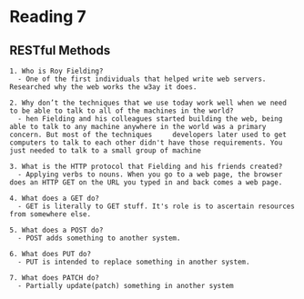 # Reading 7

## RESTful Methods

    1. Who is Roy Fielding?
      - One of the first individuals that helped write web servers. Researched why the web works the w3ay it does.

    2. Why don’t the techniques that we use today work well when we need to be able to talk to all of the machines in the world?
      - hen Fielding and his colleagues started building the web, being able to talk to any machine anywhere in the world was a primary concern. But most of the techniques     developers later used to get computers to talk to each other didn't have those requirements. You just needed to talk to a small group of machine

    3. What is the HTTP protocol that Fielding and his friends created?
      - Applying verbs to nouns. When you go to a web page, the browser does an HTTP GET on the URL you typed in and back comes a web page.

    4. What does a GET do?
      - GET is literally to GET stuff. It's role is to ascertain resources from somewhere else.

    5. What does a POST do?
      - POST adds something to another system.

    6. What does PUT do?
      - PUT is intended to replace something in another system.

    7. What does PATCH do?
      - Partially update(patch) something in another system
